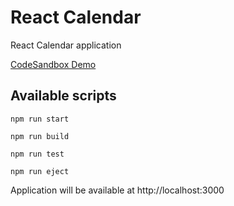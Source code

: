 # React Calendar

React Calendar application

[CodeSandbox Demo](https://codesandbox.io/s/react-calendar-chceb)

## Available scripts

````
npm run start

npm run build

npm run test

npm run eject

````


Application will be available at http://localhost:3000
